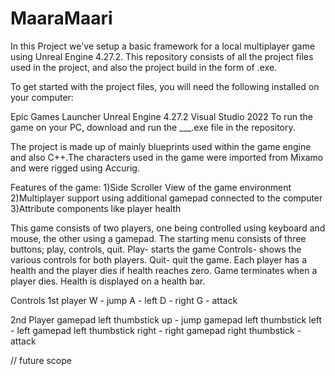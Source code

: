 # MaaraMaari
In this Project we've setup a basic framework for a local multiplayer game using Unreal Engine 4.27.2. This repository consists of all the project files used in the project, and also the project build in the form of .exe.

To get started with the project files, you will need the following installed on your computer:

Epic Games Launcher
Unreal Engine 4.27.2
Visual Studio 2022
To run the game on your PC, download and run the ___.exe file in the repository.

The project is made up of mainly blueprints used within the game engine and also C++.The characters used in the game were imported from Mixamo and were rigged using Accurig.

Features of the game: 1)Side Scroller View of the game environment 2)Multiplayer support using additional gamepad connected to the computer 3)Attribute components like player health

This game consists of two players, one being controlled using keyboard and mouse, the other using a gamepad. The starting menu consists of three buttons; play, controls, quit. Play- starts the game Controls- shows the various controls for both players. Quit- quit the game.
Each player has a health and the player dies if health reaches zero.
Game terminates when a player dies.
Health is displayed on a health bar.

Controls
1st player
W - jump
A - left
D - right
G - attack

2nd Player
gamepad left thumbstick up - jump
gamepad left thumbstick left - left
gamepad left thumbstick right - right
gamepad right thumbstick - attack


// future scope


